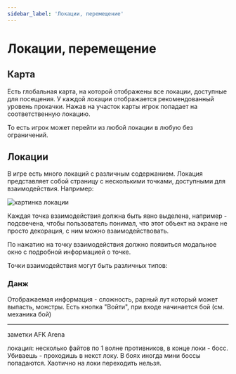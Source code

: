 ```yaml
---
sidebar_label: 'Локации, перемещение'
---
```


# Локации, перемещение

## Карта

Есть глобальная карта, на которой отображены все локации, доступные для посещения. 
У каждой локации отображается рекомендованный уровень прокачки.
Нажав на участок карты игрок попадает на соответственную локацию.

То есть игрок может перейти из любой локации в любую без ограничений.

## Локации

В игре есть много локаций с различным содержанием. 
Локация представляет собой страницу с несколькими точками, доступными для взаимодействия.
Например: 

![картинка локации](/img/location.png)

Каждая точка взаимодействия должна быть явно выделена, например - подсвечена, чтобы пользователь понимал, 
что этот объект на экране не просто декорация, с ним можно взаимодействовать.

По нажатию на точку взаимодействия должно появиться модальное окно с подробной информацией о точке.

Точки взаимодействия могут быть различных типов:

### Данж 

Отображаемая информация - сложность, рарный лут который может выпасть, монстры. 
Есть кнопка "Войти", при входе начинается бой (см. механика бой)


---------------------------------------------------------------------------------------
заметки AFK Arenа 

локация: несколько файтов по 1 волне противников, в конце локи - босс. Убиваешь - проходишь в некст локу. 
В боях иногда мини боссы попадаются. Хаотично на локи переходить нельзя.
